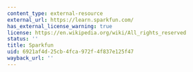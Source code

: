 ```yaml
---
content_type: external-resource
external_url: https://learn.sparkfun.com/
has_external_license_warning: true
license: https://en.wikipedia.org/wiki/All_rights_reserved
status: ''
title: Sparkfun
uid: 6921af4d-25cb-4fca-972f-4f837e125f47
wayback_url: ''
---
```

